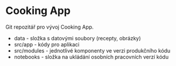 # Cooking App
Git repozitář pro vývoj Cooking App.

* data - složka s datovými soubory (recepty, obrázky)
* src/app - kódy pro aplikaci
* src/modules - jednotlivé komponenty ve verzi produkčního kódu
* notebooks - složka na ukládání osobních pracovních verzí kódu
